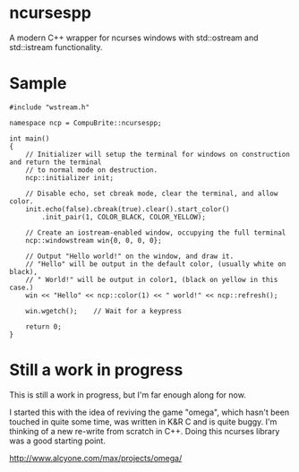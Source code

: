# ncursespp

A modern C++ wrapper for ncurses windows with std::ostream and std::istream functionality.

# Sample

    #include "wstream.h"

    namespace ncp = CompuBrite::ncursespp;

    int main()
    {
        // Initializer will setup the terminal for windows on construction and return the terminal
        // to normal mode on destruction.
        ncp::initializer init;

        // Disable echo, set cbreak mode, clear the terminal, and allow color.
        init.echo(false).cbreak(true).clear().start_color()
            .init_pair(1, COLOR_BLACK, COLOR_YELLOW);

        // Create an iostream-enabled window, occupying the full terminal
        ncp::windowstream win{0, 0, 0, 0};

        // Output "Hello world!" on the window, and draw it.
        // "Hello" will be output in the default color, (usually white on black),
        // " World!" will be output in color1, (black on yellow in this case.)
        win << "Hello" << ncp::color(1) << " world!" << ncp::refresh();

        win.wgetch();    // Wait for a keypress

        return 0;
    }

# Still a work in progress

This is still a work in progress, but I'm far enough along for now.

I started this with the idea of reviving the game "omega", which hasn't been
touched in quite some time, was written in K&R C and is quite buggy.  I'm
thinking of a new re-write from scratch in C++.  Doing this ncurses library
was a good starting point.

http://www.alcyone.com/max/projects/omega/
